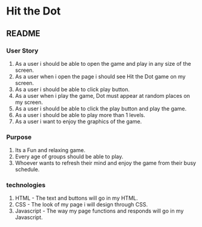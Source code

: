   # Hit the Dot
 ## README

 ### User Story
1. As a user i should be able to open the game and play in any size of the screen.
2. As a user when i open the page i should see Hit the Dot game on my screen.
3. As a user i should be able to click play button.
4. As  a user when i play the game, Dot must appear at random places on my screen.
5. As a user i should be able to click the play button and play the game.
6. As a user i should be able to play more than 1 levels.
7. As a user i want to enjoy the graphics of the game.

  ### Purpose
1. Its a Fun and relaxing game.
2. Every age of groups should be able to play.
3. Whoever wants to refresh their mind and enjoy the game from their busy schedule.

 ### technologies
1. HTML - The text and buttons will go in my HTML.
2. CSS - The look of my page i will design through CSS.
3. Javascript - The way my page functions and responds will go in my Javascript.


